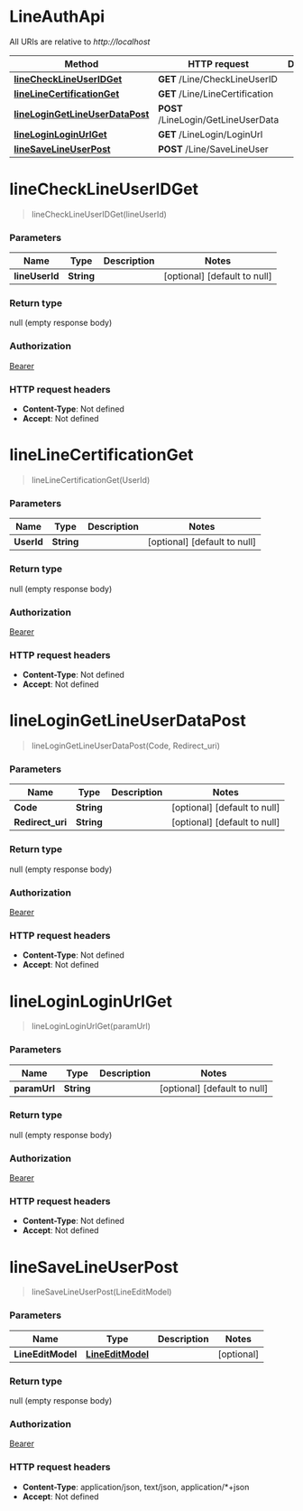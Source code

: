 # LineAuthApi

All URIs are relative to *http://localhost*

| Method | HTTP request | Description |
|------------- | ------------- | -------------|
| [**lineCheckLineUserIDGet**](LineAuthApi.md#lineCheckLineUserIDGet) | **GET** /Line/CheckLineUserID |  |
| [**lineLineCertificationGet**](LineAuthApi.md#lineLineCertificationGet) | **GET** /Line/LineCertification |  |
| [**lineLoginGetLineUserDataPost**](LineAuthApi.md#lineLoginGetLineUserDataPost) | **POST** /LineLogin/GetLineUserData |  |
| [**lineLoginLoginUrlGet**](LineAuthApi.md#lineLoginLoginUrlGet) | **GET** /LineLogin/LoginUrl |  |
| [**lineSaveLineUserPost**](LineAuthApi.md#lineSaveLineUserPost) | **POST** /Line/SaveLineUser |  |


<a name="lineCheckLineUserIDGet"></a>
# **lineCheckLineUserIDGet**
> lineCheckLineUserIDGet(lineUserId)



### Parameters

|Name | Type | Description  | Notes |
|------------- | ------------- | ------------- | -------------|
| **lineUserId** | **String**|  | [optional] [default to null] |

### Return type

null (empty response body)

### Authorization

[Bearer](../README.md#Bearer)

### HTTP request headers

- **Content-Type**: Not defined
- **Accept**: Not defined

<a name="lineLineCertificationGet"></a>
# **lineLineCertificationGet**
> lineLineCertificationGet(UserId)



### Parameters

|Name | Type | Description  | Notes |
|------------- | ------------- | ------------- | -------------|
| **UserId** | **String**|  | [optional] [default to null] |

### Return type

null (empty response body)

### Authorization

[Bearer](../README.md#Bearer)

### HTTP request headers

- **Content-Type**: Not defined
- **Accept**: Not defined

<a name="lineLoginGetLineUserDataPost"></a>
# **lineLoginGetLineUserDataPost**
> lineLoginGetLineUserDataPost(Code, Redirect\_uri)



### Parameters

|Name | Type | Description  | Notes |
|------------- | ------------- | ------------- | -------------|
| **Code** | **String**|  | [optional] [default to null] |
| **Redirect\_uri** | **String**|  | [optional] [default to null] |

### Return type

null (empty response body)

### Authorization

[Bearer](../README.md#Bearer)

### HTTP request headers

- **Content-Type**: Not defined
- **Accept**: Not defined

<a name="lineLoginLoginUrlGet"></a>
# **lineLoginLoginUrlGet**
> lineLoginLoginUrlGet(paramUrl)



### Parameters

|Name | Type | Description  | Notes |
|------------- | ------------- | ------------- | -------------|
| **paramUrl** | **String**|  | [optional] [default to null] |

### Return type

null (empty response body)

### Authorization

[Bearer](../README.md#Bearer)

### HTTP request headers

- **Content-Type**: Not defined
- **Accept**: Not defined

<a name="lineSaveLineUserPost"></a>
# **lineSaveLineUserPost**
> lineSaveLineUserPost(LineEditModel)



### Parameters

|Name | Type | Description  | Notes |
|------------- | ------------- | ------------- | -------------|
| **LineEditModel** | [**LineEditModel**](../Models/LineEditModel.md)|  | [optional] |

### Return type

null (empty response body)

### Authorization

[Bearer](../README.md#Bearer)

### HTTP request headers

- **Content-Type**: application/json, text/json, application/*+json
- **Accept**: Not defined

